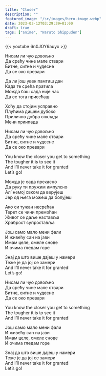 ```yaml
---
title: "Closer"
description: ""
featured_image: "/sr/images/hero-image.webp"
date: 2023-03-12T03:29:39+01:00
draft: true
tags: ["anime", "Naruto Shippuden"]
---
```


{{< youtube 6n0JOY6auyo >}}

Нисам ли чуо довољно  
Да срећу чине мале ствари  
Битне, ситне и чудесне  
Да се око превари

Да ли још увек памтиш дан  
Када те срећа пратила  
Можда баш сада није час  
Да се тога присећаш

Хоћу да стојим усправно  
Плућима дишем дубоко  
Прилично добра опклада  
Мени приипада

Нисам ли чуо довољно  
Да срећу чине мале ствари  
Битне, ситне и чудесне  
Да се око превари

You know the closer you get to something  
The tougher it is to see it  
And I’ll never take it for granted  
Let’s go!

Можда је сада прекасно  
Да руку ти пружим импулсно  
Ал’ немој свком да верујеш  
Јер од њега можеш да болујеш

Ако си тужан несрећан  
Терет се чини премоћан  
Живот се даље наставља  
Храброст супроставља

Још само мало мени фали  
И живећу сан на јави  
Имам целе, смеле снове  
И очима гледам горе

Знај да што више дајеш у намери  
Теже је да јој се замери  
And I’ll never take it for granted  
Let’s go!

Нисам ли чуо довољно  
Да срећу чине мале ствари  
Битне, ситне и чудесне  
Да се око превари

You know the closer you get to something  
The tougher it is to see it  
And I’ll never take it for granted

Још само мало мени фали  
И живећу сан на јави  
Имам целе, смеле снове  
И очима гледам горе

Знај да што више дајеш у намери  
Теже је да јој се замери  
And I’ll never take it for granted  
Let’s go!
